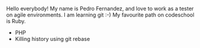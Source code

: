 Hello everybody! My name is Pedro Fernandez, and love to work as a tester on agile environments. I am learning git :-)
My favourite path on codeschool is Ruby.
* PHP
* Killing history using git rebase
